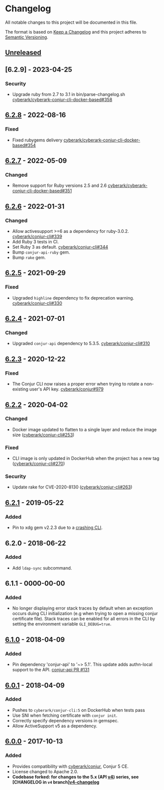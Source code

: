 # Changelog
All notable changes to this project will be documented in this file.

The format is based on [Keep a Changelog](http://keepachangelog.com/en/1.0.0/)
and this project adheres to [Semantic Versioning](http://semver.org/spec/v2.0.0.html).

## [Unreleased]

## [6.2.9] - 2023-04-25

### Security
- Upgrade ruby from 2.7 to 3.1 in bin/parse-changelog.sh
  [cyberark/cyberark-conjur-cli-docker-based#358](https://github.com/cyberark/cyberark-conjur-cli-docker-based/pull/358)

## [6.2.8] - 2022-08-16

### Fixed
- Fixed rubygems delivery [cyberark/cyberark-conjur-cli-docker-based#354](https://github.com/cyberark/cyberark-conjur-cli-docker-based/pull/354)

## [6.2.7] - 2022-05-09

### Changed
- Remove support for Ruby versions 2.5 and 2.6 [cyberark/cyberark-conjur-cli-docker-based#351](https://github.com/cyberark/cyberark-conjur-cli-docker-based/pull/351)

## [6.2.6] - 2022-01-31

### Changed
- Allow activesupport >=6 as a dependency for ruby-3.0.2.
  [cyberark/conjur-cli#339](https://github.com/cyberark/conjur-cli/pull/339)
- Add Ruby 3 tests in CI.
- Set Ruby 3 as default.
  [cyberark/conjur-cli#344](https://github.com/cyberark/conjur-cli/pull/344)
- Bump `conjur-api-ruby` gem.
- Bump `rake` gem.

## [6.2.5] - 2021-09-29

### Fixed
- Upgraded `highline` dependency to fix deprecation warning.
  [cyberark/conjur-cli#330](https://github.com/cyberark/conjur-cli/pull/330)

## [6.2.4] - 2021-07-01
### Changed
- Upgraded `conjur-api` dependency to 5.3.5.
  [cyberark/conjur-cli#310](https://github.com/cyberark/conjur-cli/issues/310)

## [6.2.3] - 2020-12-22
### Fixed
- The Conjur CLI now raises a proper error when trying to rotate a non-existing
  user's API key.
  [cyberark/conjur#979](https://github.com/cyberark/conjur/issues/979)

## [6.2.2] - 2020-04-02
### Changed
- Docker image updated to flatten to a single layer and reduce the image
  size ([cyberark/conjur-cli#253](https://github.com/cyberark/conjur-cli/issues/253))

### Fixed
- CLI image is only updated in DockerHub when the project has a new tag
  ([cyberark/conjur-cli#270](https://github.com/cyberark/conjur-cli/issues/270))

### Security
- Update rake for CVE-2020-8130 ([cyberark/conjur-cli#263](https://github.com/cyberark/conjur-cli/issues/263))

## [6.2.1] - 2019-05-22
### Added
- Pin to xdg gem v2.2.3 due to a [crashing CLI](https://github.com/cyberark/conjur-cli/issues/243).

## 6.2.0 - 2018-06-22
### Added
- Add `ldap-sync` subcommand.

## 6.1.1 - 0000-00-00
### Added
- No longer displaying error stack traces by default when an exception occurs duing CLI initialization (e.g when trying to open a missing conjur certificate file). Stack traces can be enabled for all errors in the CLI by setting the environment variable `GLI_DEBUG=true`.

## [6.1.0] - 2018-04-09
### Added
- Pin dependency 'conjur-api' to '~> 5.1'. This update adds authn-local support to the API. [conjur-api PR #131](https://github.com/cyberark/conjur-api-ruby/pull/131)

## [6.0.1] - 2018-04-09
### Added
- Pushes to `cyberark/conjur-cli:5` on DockerHub when tests pass
- Use SNI when fetching certificate with `conjur init`.
- Correctly specify dependency versions in gemspec.
- Allow ActiveSupport v5 as a dependency.

## [6.0.0] - 2017-10-13
### Added
- Provides compatibility with [cyberark/conjur](https://github.com/cyberark/conjur), Conjur 5 CE.
- License changed to Apache 2.0.
- **Codebase forked: for changes to the 5.x (API [v4](https://github.com/cyberark/conjur-cli/tree/v4)) series, see
  [CHANGELOG in `v4` branch][v4-changelog](https://github.com/cyberark/conjur-cli/blob/v4/CHANGELOG.md)**

[Unreleased]: https://github.com/cyberark/conjur-cli/compare/v6.2.8...HEAD
[6.2.8]: https://github.com/cyberark/conjur-cli/compare/v6.2.7...v6.2.8
[6.2.7]: https://github.com/cyberark/conjur-cli/compare/v6.2.6...v6.2.7
[6.2.6]: https://github.com/cyberark/conjur-cli/compare/v6.2.5...v6.2.6
[6.2.5]: https://github.com/cyberark/conjur-cli/compare/v6.2.4...v6.2.5
[6.2.4]: https://github.com/cyberark/conjur-cli/compare/v6.2.3...v6.2.4
[6.2.3]: https://github.com/cyberark/conjur-cli/compare/v6.2.2...v6.2.3
[6.2.2]: https://github.com/cyberark/conjur-cli/compare/v6.2.1...v6.2.2
[6.2.1]: https://github.com/cyberark/conjur-cli/compare/v6.2.0...v6.2.1
[6.1.0]: https://github.com/cyberark/conjur-cli/compare/v6.0.1...v6.1.0
[6.0.1]: https://github.com/cyberark/conjur-cli/compare/v6.0.0...v6.0.1
[6.0.0]: https://github.com/cyberark/conjur-cli/compare/v5.6.6...v6.0.0

